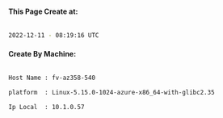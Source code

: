 
   
#### This Page Create at:

```bash

2022-12-11 - 08:19:16 UTC

```

#### Create By Machine:

```bash

Host Name : fv-az358-540

platform  : Linux-5.15.0-1024-azure-x86_64-with-glibc2.35

Ip Local  : 10.1.0.57

```

